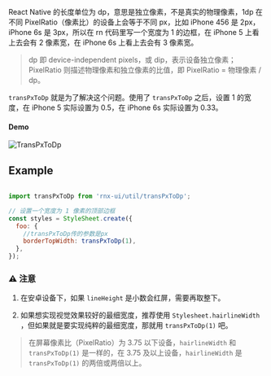 
React Native 的长度单位为 dp，意思是独立像素，不是真实的物理像素，1dp 在不同 PixelRatio（像素比）的设备上会等于不同 px，比如 iPhone 456 是 2px，iPhone 6s 是 3px，所以在 rn 代码里写一个宽度为 1 的边框，在 iPhone 5 上看上去会有 2 像素宽，在 iPhone 6s 上看上去会有 3 像素宽。

> dp 即 device-independent pixels，或 dip，表示设备独立像素；PixelRatio 则描述物理像素和独立像素的比值，即 PixelRatio = 物理像素 / dp。

`transPxToDp` 就是为了解决这个问题。使用了 `transPxToDp` 之后，设置 1 的宽度，在 iPhone 5 实际设置为 0.5，在 iPhone 6s 实际设置为 0.33。


#### Demo
![TransPxToDp](https://github.com/wangkexinW/rnx-ui/blob/doc/util/transPxToDp/TransPxToDp.png?raw=true)


## Example

```JavaScript

import transPxToDp from 'rnx-ui/util/transPxToDp';

// 设置一个宽度为 1 像素的顶部边框
const styles = StyleSheet.create({
  foo: {
    //transPxToDp传的参数是px 
    borderTopWidth: transPxToDp(1),  
  },
});
```
### ⚠️ 注意

1. 在安卓设备下，如果 `lineHeight` 是小数会红屏，需要再取整下。

2. 如果想实现视觉效果较好的最细宽度，推荐使用 `Stylesheet.hairlineWidth
`，但如果就是要实现纯粹的最细宽度，那就用 `transPxToDp(1)` 吧。

> 在屏幕像素比（PixelRatio）为 3.75 以下设备，`hairlineWidth` 和 `transPxToDp(1)` 是一样的，在 3.75 及以上设备，`hairlineWidth` 是 `transPxToDp(1)` 的两倍或两倍以上。
